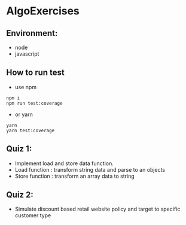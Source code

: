 # AlgoExercises

## Environment:

- node
- javascript

## How to run test

- use npm

```
npm i
npm run test:coverage
```

- or yarn

```
yarn
yarn test:coverage
```

## Quiz 1:

- Implement load and store data function.
- Load function : transform string data and parse to an objects
- Store function : transform an array data to string

## Quiz 2:

- Simulate discount based retail website policy and target to specific customer type

